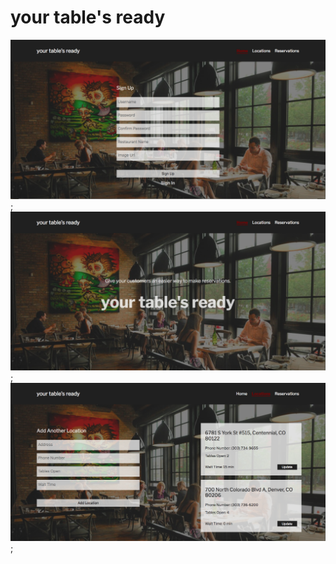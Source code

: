 # your table's ready

![alt text](./src/images/screen3.png);
![alt text](./src/images/screen2.png);
![alt text](./src/images/screen1.png);
